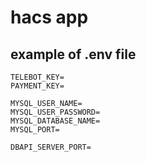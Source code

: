 # hacs app

## example of .env file

```.env
TELEBOT_KEY=
PAYMENT_KEY=

MYSQL_USER_NAME=
MYSQL_USER_PASSWORD=
MYSQL_DATABASE_NAME=
MYSQL_PORT=

DBAPI_SERVER_PORT=
```
